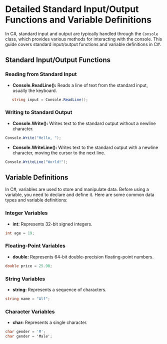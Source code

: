 # Detailed Standard Input/Output Functions and Variable Definitions

In C#, standard input and output are typically handled through the `Console` class, which provides various methods for interacting with the console. This guide covers standard input/output functions and variable definitions in C#.

## Standard Input/Output Functions

### Reading from Standard Input

- **Console.ReadLine():** Reads a line of text from the standard input, usually the keyboard.
```csharp
   string input = Console.ReadLine();
```

### Writing to Standard Output

- **Console.Write():** Writes text to the standard output without a newline character.
```csharp
Console.Write("Hello, ");
```

- **Console.WriteLine():** Writes text to the standard output with a newline character, moving the cursor to the next line.
```csharp
Console.WriteLine("World!");
```

## Variable Definitions

In C#, variables are used to store and manipulate data. Before using a variable, you need to declare and define it. Here are some common data types and variable definitions:

### Integer Variables

- **int:** Represents 32-bit signed integers.
```csharp
int age = 19;
```

### Floating-Point Variables

- **double:** Represents 64-bit double-precision floating-point numbers.
```csharp
double price = 25.98;
```

### String Variables

- **string:** Represents a sequence of characters.
```csharp
string name = "Alf";
```

### Character Variables

- **char:** Represents a single character.
```csharp
char gender = 'M';
char gender = 'Male';
```
